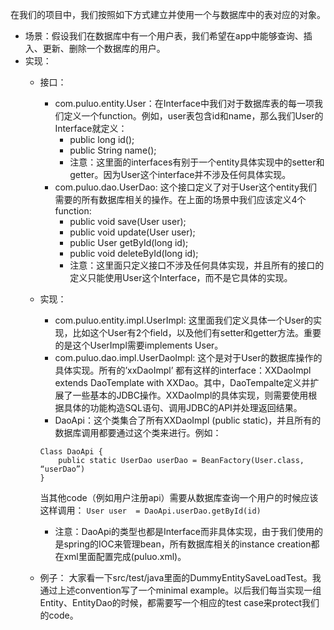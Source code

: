 
在我们的项目中，我们按照如下方式建立并使用一个与数据库中的表对应的对象。

*   场景：假设我们在数据库中有一个用户表，我们希望在app中能够查询、插入、更新、删除一个数据库的用户。
*   实现：
    *   接口：
        *   com.puluo.entity.User：在Interface中我们对于数据库表的每一项我们定义一个function。例如，user表包含id和name，那么我们User的Interface就定义：
            *   public long id();
            *   public String name();
            *   注意：这里面的interfaces有别于一个entity具体实现中的setter和getter。因为User这个interface并不涉及任何具体实现。
        *   com.puluo.dao.UserDao: 这个接口定义了对于User这个entity我们需要的所有数据库相关的操作。在上面的场景中我们应该定义4个function:
            *   public void save(User user);
            *   public void update(User user);
            *   public User getById(long id);
            *   public void deleteById(long id);
            *   注意：这里面只定义接口不涉及任何具体实现，并且所有的接口的定义只能使用User这个Interface，而不是它具体的实现。
    *   实现：
        *   com.puluo.entity.impl.UserImpl: 这里面我们定义具体一个User的实现，比如这个User有2个field，以及他们有setter和getter方法。重要的是这个UserImpl需要implements User。
        *   com.puluo.dao.impl.UserDaoImpl: 这个是对于User的数据库操作的具体实现。所有的’xxDaoImpl’ 都有这样的interface：XXDaoImpl extends DaoTemplate with XXDao。其中，DaoTempalte定义并扩展了一些基本的JDBC操作。XXDaoImpl的具体实现，则需要使用根据具体的功能构造SQL语句、调用JDBC的API并处理返回结果。
        *   DaoApi：这个类集合了所有XXDaoImpl (public static)，并且所有的数据库调用都要通过这个类来进行。例如：

        ```
        Class DaoApi {
            public static UserDao userDao = BeanFactory(User.class, “userDao”)
        }

        ```
        当其他code（例如用户注册api）需要从数据库查询一个用户的时候应该这样调用：
        `User user  = DaoApi.userDao.getById(id)`
        
        *   注意：DaoApi的类型也都是Interface而非具体实现，由于我们使用的是spring的IOC来管理bean，所有数据库相关的instance creation都在xml里面配置完成(puluo.xml)。

    *   例子：
        大家看一下src/test/java里面的DummyEntitySaveLoadTest。我通过上述convention写了一个minimal example。以后我们每当实现一组Entity、EntityDao的时候，都需要写一个相应的test case来protect我们的code。